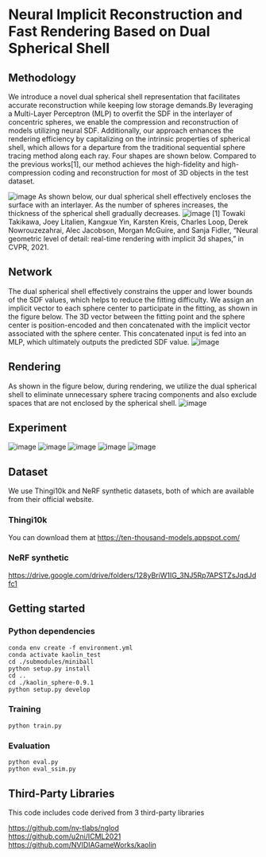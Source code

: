 # Neural Implicit Reconstruction and Fast Rendering Based on Dual Spherical Shell

## Methodology
We introduce a novel dual spherical shell representation that facilitates accurate reconstruction while keeping low storage demands.By leveraging a Multi-Layer Perceptron (MLP) to overfit the SDF in the interlayer of concentric spheres, we enable the compression and reconstruction of models utilizing neural SDF. Additionally, our  approach enhances the rendering efficiency by capitalizing on the intrinsic properties of spherical shell, which allows for a departure from the traditional sequential sphere tracing method along each ray. Four shapes are shown below. Compared to the previous works[1], our method achieves the high-fidelity and high-compression coding and reconstruction for most of 3D objects in the test dataset.

![image](imgs/fig1.png)
As shown below, our dual spherical shell effectively encloses the surface with an interlayer. As the number of spheres increases, the thickness of the spherical shell gradually decreases.
![image](imgs/fig2.png)
[1] Towaki Takikawa, Joey Litalien, Kangxue Yin, Karsten Kreis, Charles Loop, Derek Nowrouzezahrai, Alec Jacobson, Morgan McGuire, and Sanja Fidler, “Neural geometric level of detail: real-time rendering with implicit 3d shapes,” in CVPR, 2021.

## Network
The dual spherical shell effectively constrains the upper and lower bounds of the SDF values, which helps to reduce the fitting difficulty. We assign an implicit vector to each sphere center to participate in the fitting, as shown in the figure below. The 3D vector between the fitting point and the sphere center is position-encoded and then concatenated with the implicit vector associated with the sphere center. This concatenated input is fed into an MLP, which ultimately outputs the predicted SDF value.
![image](imgs/fig3.png)

## Rendering
As shown in the figure below, during rendering, we utilize the dual spherical shell to eliminate unnecessary sphere tracing components and also exclude spaces that are not enclosed by the spherical shell.
![image](imgs/fig4.png)

## Experiment
![image](imgs/exp1.png)
![image](imgs/exp2.png)
![image](imgs/exp4.png)
![image](imgs/exp3.png)
![image](imgs/exp5.png)

## Dataset
We use Thingi10k and NeRF synthetic datasets, both of which are available from their official website.
### Thingi10k
You can download them at https://ten-thousand-models.appspot.com/
### NeRF synthetic
https://drive.google.com/drive/folders/128yBriW1IG_3NJ5Rp7APSTZsJqdJdfc1

## Getting started
### Python dependencies
```
conda env create -f environment.yml
conda activate kaolin_test
cd ./submodules/miniball
python setup.py install
cd ..
cd ./kaolin_sphere-0.9.1
python setup.py develop
```

### Training
```
python train.py
```
### Evaluation
```
python eval.py
python eval_ssim.py
```

## Third-Party Libraries

This code includes code derived from 3 third-party libraries

https://github.com/nv-tlabs/nglod <br>
https://github.com/u2ni/ICML2021 <br>
https://github.com/NVIDIAGameWorks/kaolin <br>
